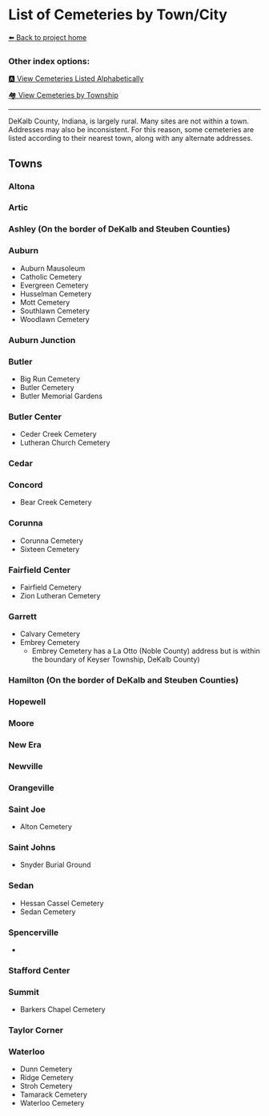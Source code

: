 # List of Cemeteries by Town/City


[:arrow_left: Back to project home](https://github.com/FyoAtEPL/DeKalbCemeteries "Back to project home")

### Other index options:
[:a: View Cemeteries Listed Alphabetically](https://github.com/FyoAtEPL/DeKalbCemeteries/blob/main/cemeteriesAlphabetical.md "View Cemeteries Listed Alphabetcially")

[:houses: View Cemeteries by Township](https://github.com/FyoAtEPL/DeKalbCemeteries/blob/main/cemeteriesTownship.md "View Cemeteries by Township")

---

DeKalb County, Indiana, is largely rural. Many sites are not within a town. Addresses may also be inconsistent. For this reason, some cemeteries are listed according to their nearest town, along with any alternate addresses.
## Towns

### Altona
### Artic
### Ashley (On the border of DeKalb and Steuben Counties)

### Auburn
- Auburn Mausoleum
- Catholic Cemetery
- Evergreen Cemetery
- Husselman Cemetery
- Mott Cemetery
- Southlawn Cemetery
- Woodlawn Cemetery
### Auburn Junction
### Butler
- Big Run Cemetery
- Butler Cemetery
- Butler Memorial Gardens
### Butler Center
- Ceder Creek Cemetery
- Lutheran Church Cemetery
### Cedar
### Concord
- Bear Creek Cemetery
### Corunna
- Corunna Cemetery
- Sixteen Cemetery
### Fairfield Center
- Fairfield Cemetery
- Zion Lutheran Cemetery
### Garrett
- Calvary Cemetery
- Embrey Cemetery
  - Embrey Cemetery has a La Otto (Noble County) address but is within the boundary of Keyser Township, DeKalb County)
### Hamilton (On the border of DeKalb and Steuben Counties)
### Hopewell
### Moore
### New Era
### Newville
### Orangeville
### Saint Joe
- Alton Cemetery
### Saint Johns
- Snyder Burial Ground
### Sedan
- Hessan Cassel Cemetery
- Sedan Cemetery
### Spencerville
- 
### Stafford Center
### Summit
- Barkers Chapel Cemetery
### Taylor Corner
### Waterloo
- Dunn Cemetery
- Ridge Cemetery
- Stroh Cemetery
- Tamarack Cemetery
- Waterloo Cemetery
